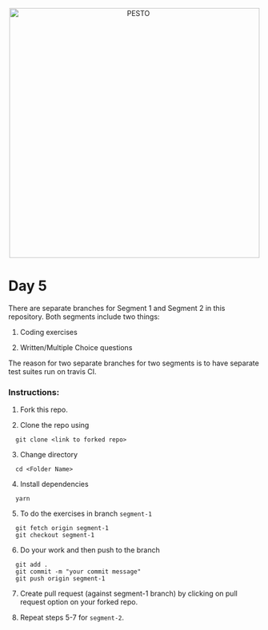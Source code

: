 <p align="center">
  <a href="https://pesto.tech/">
    <img alt="PESTO" src="https://www.pesto.tech/assets/pestoblack.svg" width="500">
  </a>
</p>

# Day 5

There are separate branches for Segment 1 and Segment 2 in this repository. Both segments include two things:

1) Coding exercises

2) Written/Multiple Choice questions

The reason for two separate branches for two segments is to have separate test suites run on travis CI.

### Instructions:

1) Fork this repo.

2) Clone the repo using
  ```
    git clone <link to forked repo>
  ```

3) Change directory
  ```
    cd <Folder Name>
  ```

4) Install dependencies
  ```
    yarn
  ```

5) To do the exercises in branch `segment-1`
  ```
    git fetch origin segment-1
    git checkout segment-1
  ```

6) Do your work and then push to the branch
  ```
    git add .
    git commit -m "your commit message"
    git push origin segment-1
  ```

7) Create pull request (against segment-1 branch) by clicking on pull request option
on your forked repo.

8) Repeat steps 5-7 for `segment-2`.